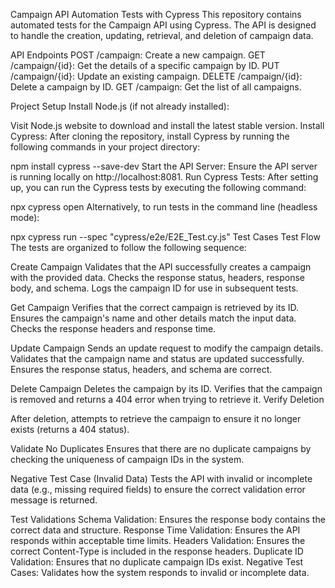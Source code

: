 Campaign API Automation Tests with Cypress
This repository contains automated tests for the Campaign API using Cypress. The API is designed to handle the creation, updating, retrieval, and deletion of campaign data.

API Endpoints
POST /campaign: Create a new campaign.
GET /campaign/{id}: Get the details of a specific campaign by ID.
PUT /campaign/{id}: Update an existing campaign.
DELETE /campaign/{id}: Delete a campaign by ID.
GET /campaign: Get the list of all campaigns.


Project Setup
Install Node.js (if not already installed):

Visit Node.js website to download and install the latest stable version.
Install Cypress: After cloning the repository, install Cypress by running the following commands in your project directory:


npm install cypress --save-dev
Start the API Server: Ensure the  API server is running locally on http://localhost:8081.
Run Cypress Tests: After setting up, you can run the Cypress tests by executing the following command:

npx cypress open
Alternatively, to run tests in the command line (headless mode):


npx cypress run --spec "cypress/e2e/E2E_Test.cy.js"
Test Cases
Test Flow
The tests are organized to follow the following sequence:

Create Campaign
Validates that the API successfully creates a campaign with the provided data.
Checks the response status, headers, response body, and schema.
Logs the campaign ID for use in subsequent tests.

Get Campaign
Verifies that the correct campaign is retrieved by its ID.
Ensures the campaign's name and other details match the input data.
Checks the response headers and response time. 

Update Campaign
Sends an update request to modify the campaign details.
Validates that the campaign name and status are updated successfully.
Ensures the response status, headers, and schema are correct.

Delete Campaign
Deletes the campaign by its ID.
Verifies that the campaign is removed and returns a 404 error when trying to retrieve it.
Verify Deletion

After deletion, attempts to retrieve the campaign to ensure it no longer exists (returns a 404 status).

Validate No Duplicates
Ensures that there are no duplicate campaigns by checking the uniqueness of campaign IDs in the system.

Negative Test Case (Invalid Data)
Tests the API with invalid or incomplete data (e.g., missing required fields) to ensure the correct validation error message is returned.

Test Validations
Schema Validation: Ensures the response body contains the correct data and structure.
Response Time Validation: Ensures the API responds within acceptable time limits.
Headers Validation: Ensures the correct Content-Type is included in the response headers.
Duplicate ID Validation: Ensures that no duplicate campaign IDs exist.
Negative Test Cases: Validates how the system responds to invalid or incomplete data.